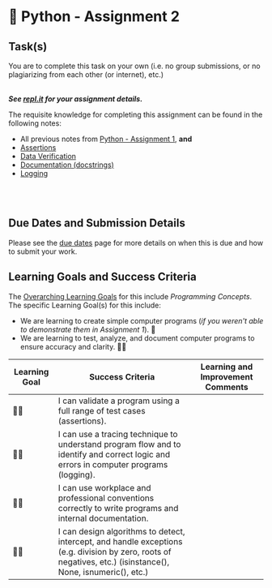 # &#x1F4D8; Python - Assignment 2

## Task(s)
You are to complete this task on your own (i.e. no group submissions, or no plagiarizing from each other (or internet), etc.)  
<br/>

_**See [repl.it](https://repl.it) for your assignment details.**_

The requisite knowledge for completing this assignment can be found in the following notes:
* All previous notes from [Python - Assignment 1](./Python-Assignment-1), **and**
* [Assertions](https://github.com/mrseidel-classes/ICS3U/tree/master/notes/22%20-%20assertions)
* [Data Verification](https://github.com/johnfraserss/ICS3U/tree/master/notes/24%20-%20data%20verification)
* [Documentation (docstrings)](https://github.com/mrseidel-classes/ICS3U/tree/master/notes/20%20-%20formal_documentation)
* [Logging](https://github.com/mrseidel-classes/ICS3U/tree/master/notes/21%20-%20logging)

<br/><br/>

## Due Dates and Submission Details

Please see the [due dates](./Due-Dates-and-Submission-Details) page for more details on when this is due and how to submit your work.

## Learning Goals and Success Criteria

The [Overarching Learning Goals](./images/ICS3U.jpg) for this include _Programming Concepts_.
The specific Learning Goal(s) for this include:
  * We are learning to create simple computer programs (_if you weren't able to demonstrate them in Assignment 1_). &#x1F4D8;
  * We are learning to test, analyze, and document computer programs to ensure accuracy and clarity. &#x1F4D8;&#x1F4D8;


| Learning Goal | Success Criteria  | Learning and Improvement Comments |
| ------------- | ----------------- | --------------------------------- |
| &#x1F4D8;&#x1F4D8; | I can validate a program using a full range of test cases (assertions). | |
| &#x1F4D8;&#x1F4D8; | I can use a tracing technique to understand program flow and to identify and correct logic and errors in computer programs (logging). |
| &#x1F4D8;&#x1F4D8; | I can use workplace and professional conventions correctly to write programs and internal documentation. | |
| &#x1F4D8;&#x1F4D8; | I can design algorithms to detect, intercept, and handle exceptions (e.g. division by zero, roots of negatives, etc.) (isinstance(), None, isnumeric(), etc.) | |